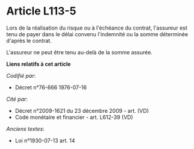 # Article L113-5

Lors de la réalisation du risque ou à l'échéance du contrat, l'assureur est tenu de payer dans le délai convenu l'indemnité
ou la somme déterminée d'après le contrat.

L'assureur ne peut être tenu au-delà de la somme assurée.

**Liens relatifs à cet article**

_Codifié par_:

  - Décret n°76-666 1976-07-16

_Cité par_:

  - Décret n°2009-1621 du 23 décembre 2009 - art. (VD)
  - Code monétaire et financier - art. L612-39 (VD)

_Anciens textes_:

  - Loi n°1930-07-13 art. 14
